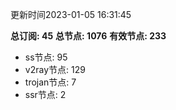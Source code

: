 更新时间2023-01-05 16:31:45

**总订阅: 45**
**总节点: 1076**
**有效节点: 233**
- ss节点: 95
- v2ray节点: 129
- trojan节点: 7
- ssr节点: 2
